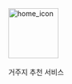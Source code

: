 <div style="display : inline"; alt="title">
<img src="https://github.com/user-attachments/assets/f521acdb-4507-4aee-8abd-ac88f80318bb" alt="home_icon" width="100" height="100">&nbsp;<p width="100" height="100">거주지 추천 서비스</p>
</div>
